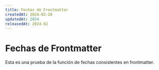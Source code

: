 ```yaml
---
title: Fechas de Frontmatter
createdAt: 2024-02-20
updatedAt: 2024
releasedAt: 2024-02
---
```


# Fechas de Frontmatter

Esta es una prueba de la función de fechas consistentes en frontmatter.
